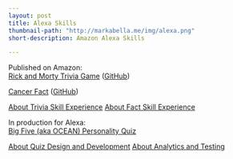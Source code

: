 ```yaml
---
layout: post
title: Alexa Skills
thumbnail-path: "http://markabella.me/img/alexa.png"
short-description: Amazon Alexa Skills

---
```

Published on Amazon:<br>
<a href="https://www.amazon.com/dp/B073Z2XB1F/">Rick and Morty Trivia Game</a> (<a href="https://github.com/markabella/trivia-skill">GitHub</a>)

<a href="https://www.amazon.com/dp/B073ZFF15Y/">Cancer Fact</a> (<a href="https://github.com/markabella/skill-sample-nodejs-fact">GitHub</a>)

<a href="https://medium.com/@mark.abella/my-first-alexa-trivia-skill-5a6fe2105667">About Trivia Skill Experience</a>
<a href="https://medium.com/@mark.abella/my-first-alexa-fact-skill-afe8835929ef">About Fact Skill Experience</a>

In production for Alexa:<br>
<a href="https://github.com/markabella/big-five-personality-quiz">Big Five (aka OCEAN) Personality Quiz</a>

<a href="https://medium.com/@mark.abella/big-five-ocean-personality-quiz-for-alexa-882fbb95cf5e">About Quiz Design and Development</a>
<a href="https://medium.com/@mark.abella/google-analytics-and-user-testing-alexa-skill-22c89d9f6004">About Analytics and Testing</a>
